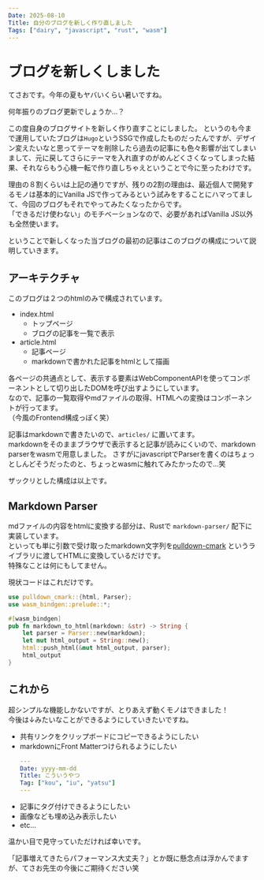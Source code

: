 ```yaml
---
Date: 2025-08-10
Title: 自分のブログを新しく作り直しました
Tags: ["dairy", "javascript", "rust", "wasm"]
---
```


# ブログを新しくしました

てさおです。今年の夏もヤバいくらい暑いですね。

何年振りのブログ更新でしょうか...？

この度自身のブログサイトを新しく作り直すことにしました。
というのも今まで運用していたブログは`Hugo`というSSGで作成したものだったんですが、デザイン変えたいなと思ってテーマを削除したら過去の記事にも色々影響が出てしまいまして、元に戻してさらにテーマを入れ直すのがめんどくさくなってしまった結果、それならもう心機一転で作り直しちゃえということで今に至ったわけです。

理由の８割くらいは上記の通りですが、残りの2割の理由は、最近個人で開発するモノは基本的にVanilla JSで作ってみるという試みをすることにハマってまして、今回のブログもそれでやってみたくなったからです。  
「できるだけ使わない」のモチベーションなので、必要があればVanilla JS以外も全然使います。

ということで新しくなった当ブログの最初の記事はこのブログの構成について説明していきます。

## アーキテクチャ

このブログは２つのhtmlのみで構成されています。

- index.html
  - トップページ
  - ブログの記事を一覧で表示
- article.html
  - 記事ページ
  - markdownで書かれた記事をhtmlとして描画

各ページの共通点として、表示する要素はWebComponentAPIを使ってコンポーネントとして切り出したDOMを呼び出すようにしています。  
なので、記事の一覧取得やmdファイルの取得、HTMLへの変換はコンポーネントが行ってます。  
（今風のFrontend構成っぽく笑）

記事はmarkdownで書きたいので、`articles/` に置いてます。  
markdownをそのままブラウザで表示すると記事が読みにくいので、markdown parserをwasmで用意しました。
さすがにjavascriptでParserを書くのはちょっとしんどそうだったのと、ちょっとwasmに触れてみたかったので...笑

ザックリとした構成は以上です。

## Markdown Parser

mdファイルの内容をhtmlに変換する部分は、Rustで `markdown-parser/` 配下に実装しています。  
といっても単に引数で受け取ったmarkdown文字列を[pulldown-cmark](https://github.com/pulldown-cmark/pulldown-cmark) というライブラリに渡してHTMLに変換しているだけです。  
特殊なことは何にもしてません。

現状コードはこれだけです。

```rust
use pulldown_cmark::{html, Parser};
use wasm_bindgen::prelude::*;

#[wasm_bindgen]
pub fn markdown_to_html(markdown: &str) -> String {
    let parser = Parser::new(markdown);
    let mut html_output = String::new();
    html::push_html(&mut html_output, parser);
    html_output
}
```

## これから

超シンプルな機能しかないですが、とりあえず動くモノはできました！  
今後は↓みたいなことができるようにしていきたいですね。
- 共有リンクをクリップボードにコピーできるようにしたい
- markdownにFront Matterつけられるようにしたい
  ```yaml
  ---
  Date: yyyy-mm-dd
  Title: こういうやつ
  Tag: ["kou", "iu", "yatsu"]
  ---
  ```
- 記事にタグ付けできるようにしたい
- 画像なども埋め込み表示したい
- etc...

温かい目で見守っていただければ幸いです。

「記事増えてきたらパフォーマンス大丈夫？」とか既に懸念点は浮かんでますが、てさお先生の今後にご期待ください笑
